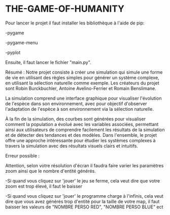 # THE-GAME-OF-HUMANITY



Pour lancer le projet il faut installer les bibliothèque à l'aide de pip: 


-pygame 

-pygame-menu 

-pyplot

Ensuite, il faut lancer le fichier "main.py".

Résumé : 
Notre projet consiste à créer une simulation qui simule une forme de vie en utilisant des règles simples pour générer un système complexe, en utilisant la sélection naturelle comme exemple. Les créateurs du projet sont Robin Burckbuchler, Antoine Avelino-Ferrier et Romain Benslimane. 

La simulation comprend une interface graphique pour visualiser l'évolution de l'espèce dans son environnement, avec pour objectif d'observer l'adaptation de l'espèce à son environnement via la sélection naturelle. 

À la fin de la simulation, des courbes sont générées pour visualiser comment la population a évolué avec les variables associées, permettant ainsi aux utilisateurs de comprendre facilement les résultats de la simulation et de détecter des tendances et des modèles. Dans l'ensemble, le projet offre une approche intéressante pour étudier les systèmes complexes à travers la simulation avec des résultats visuels clairs et intuitifs.

Erreur possible : 

Attention, selon votre résolution d'écran il faudra faire varier les paramètres zoom ainsi que le nombre d'entité générés.

-Si quand vous cliquez sur 'jouer' le jeu se ferme, cela veut dire que votre zoom est trop élevé, il faut le baisser

-Si quand vous cliquez sur 'jouer' le programme charge à l'infinis, cela veut dire que vous avez générés trop d'entité pour la taille de votre map, il faut baisser les valeurs de "NOMBRE PERSO RED", "NOMBRE PERSO BLUE" ect
